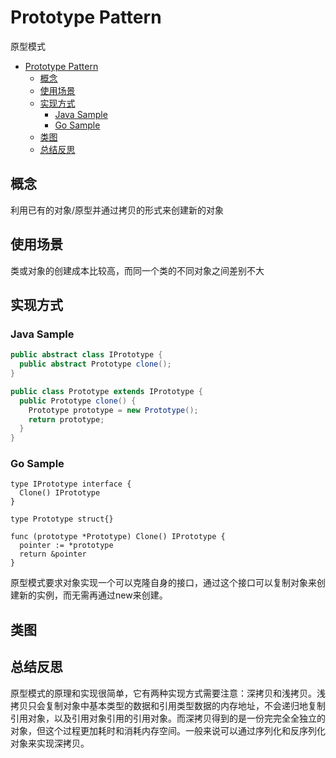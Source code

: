 # Prototype Pattern
原型模式

- [Prototype Pattern](#prototype-pattern)
  - [概念](#概念)
  - [使用场景](#使用场景)
  - [实现方式](#实现方式)
    - [Java Sample](#java-sample)
    - [Go Sample](#go-sample)
  - [类图](#类图)
  - [总结反思](#总结反思)

## 概念
利用已有的对象/原型并通过拷贝的形式来创建新的对象

## 使用场景
类或对象的创建成本比较高，而同一个类的不同对象之间差别不大

## 实现方式

### Java Sample

```java
public abstract class IPrototype {
  public abstract Prototype clone();
}

public class Prototype extends IPrototype {
  public Prototype clone() {
    Prototype prototype = new Prototype();
    return prototype;
  }
}
```

### Go Sample

```golang
type IPrototype interface {
  Clone() IPrototype
}

type Prototype struct{}

func (prototype *Prototype) Clone() IPrototype {
  pointer := *prototype
  return &pointer
}
```

原型模式要求对象实现一个可以克隆自身的接口，通过这个接口可以复制对象来创建新的实例，而无需再通过new来创建。

## 类图
[](prototype.png)

## 总结反思
原型模式的原理和实现很简单，它有两种实现方式需要注意：深拷贝和浅拷贝。浅拷贝只会复制对象中基本类型的数据和引用类型数据的内存地址，不会递归地复制引用对象，以及引用对象引用的引用对象。而深拷贝得到的是一份完完全全独立的对象，但这个过程更加耗时和消耗内存空间。一般来说可以通过序列化和反序列化对象来实现深拷贝。
